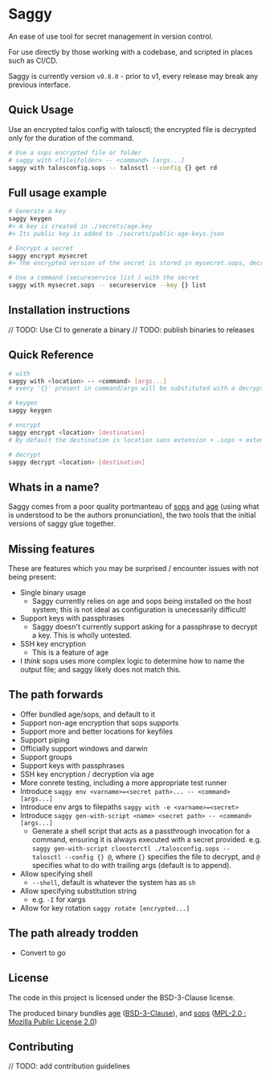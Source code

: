 # Saggy

An ease of use tool for secret management in version control.

For use directly by those working with a codebase, and scripted in places such as CI/CD. 

Saggy is currently version `v0.8.0` - prior to v1, every release may break any previous interface.

## Quick Usage

Use an encrypted talos config with talosctl; the encrypted file is decrypted only for the duration of the command.

```bash
# Use a sops encrypted file or folder
# saggy with <file|folder> -- <command> [args...]
saggy with talosconfig.sops -- talosctl --config {} get rd
```

## Full usage example

```bash
# Generate a key
saggy keygen
#> A key is created in ./secrets/age.key
#> Its public key is added to ./secrets/public-age-keys.json

# Encrypt a secret
saggy encrypt mysecret
#> The encrypted version of the secret is stored in mysecret.sops, decryptable by all of the private keys matching public keys in ./secrets/public-age-keys.json

# Use a command (secureservice list ) with the secret
saggy with mysecret.sops -- secureservice --key {} list
```

## Installation instructions

// TODO: Use CI to generate a binary
// TODO: publish binaries to releases

## Quick Reference

```sh
# with
saggy with <location> -- <command> [args...]
# every '{}' present in command/args will be substituted with a decrypted version of `location`.

# keygen
saggy keygen

# encrypt
saggy encrypt <location> [destination]
# By default the destination is location sans extension + .sops + extension

# decrypt
saggy decrypt <location> [destination]

```

## Whats in a name?

Saggy comes from a poor quality portmanteau of [sops](https://getsops.io/) and [age](https://github.com/FiloSottile/age) (using what is understood to be the authors pronunciation), the two tools that the initial versions of saggy glue together.

## Missing features

These are features which you may be surprised / encounter issues with not being present:

* Single binary usage
    - Saggy currently relies on age and sops being installed on the host system; this is not ideal as configuration is unecessarily difficult!
* Support keys with passphrases
    - Saggy doesn't currently support asking for a passphrase to decrypt a key. This is wholly untested.
* SSH key encryption
    - This is a feature of age
* I *think* sops uses more complex logic to determine how to name the output file; and saggy likely does not match this.

## The path forwards

* Offer bundled age/sops, and default to it
* Support non-age encryption that sops supports
* Support more and better locations for keyfiles
* Support piping
* Officially support windows and darwin
* Support groups
* Support keys with passphrases
* SSH key encryption / decryption via age
* More conrete testing, including a more appropriate test runner
* Introduce `saggy env <varname>=<secret path>... -- <command> [args...]`
* Introduce env args to filepaths `saggy with -e <varname>=<secret>`
* Introduce `saggy gen-with-script <name> <secret path> -- <command> [args...]`
    - Generate a shell script that acts as a passthrough invocation for a command, ensuring it is always executed with a secret provided. e.g. `saggy gen-with-script cloosterctl ./talosconfig.sops -- talosctl --config {} @`, where `{}` specifies the file to decrypt, and `@` specifies what to do with trailing args (default is to append).
* Allow specifying shell
    * `--shell`, default is whatever the system has as `sh`
* Allow specifying substitution string
    * e.g. `-I` for xargs
* Allow for key rotation `saggy rotate [encrypted...]`

## The path already trodden

* Convert to go

## License

The code in this project is licensed under the BSD-3-Clause license.

The produced binary bundles [age](https://github.com/FiloSottile/age) ([BSD-3-Clause](https://github.com/FiloSottile/age/blob/main/LICENSE)), and [sops](https://getsops.io) ([MPL-2.0 : Mozilla Public License 2.0](https://github.com/getsops/sops/blob/main/LICENSE))

## Contributing

// TODO: add contribution guidelines
